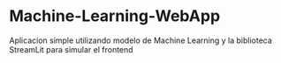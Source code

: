 # Machine-Learning-WebApp
Aplicacion simple utilizando modelo de Machine Learning y la biblioteca StreamLit para simular el frontend
